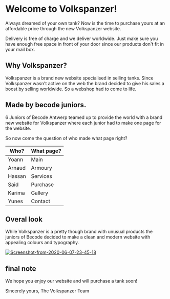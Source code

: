 # Welcome to Volkspanzer!
Always dreamed of your own tank? Now is the time to purchase yours at an affordable price through the new Volkspanzer website. 

Delivery is free of charge and we deliver worldwide. Just make sure you have enough free space in front of your door since our products don't fit in your mail box.


## Why Volkspanzer?

Volkspanzer is a brand new website specialised in selling tanks. Since Volkspanzer wasn't active on the web the brand decided to give his sales a boost by selling worldwide. So a webshop had to come to life.

## Made by becode juniors.

6 Juniors of Becode Antwerp teamed up to provide the world with a brand new website for Volkspanzer where each junior had to make one page for the website.

So now come the question of who made what page right?


|      Who?          |What page?                      
|----------------|-----------
|Yoann          |Main
|Arnaud		|Armoury          
|Hassan         |Services           
|Said           |Purchase
|Karima         |Gallery
|Yunes          |Contact

## Overal look
While Volkspanzer is a pretty though brand with unusual products the juniors of Becode decided to make a clean and modern website with appealing colours and typography. 

<a href="https://ibb.co/RN4whhV"><img src="https://i.ibb.co/tzPrZZW/Screenshot-from-2020-06-07-23-45-18.png" alt="Screenshot-from-2020-06-07-23-45-18" border="0"></a>

## final note
We hope you enjoy our website and will purchase a tank soon!

Sincerely yours,
The Volkspanzer Team
